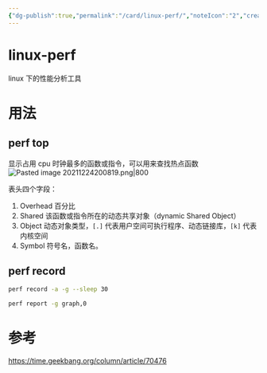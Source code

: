```yaml
---
{"dg-publish":true,"permalink":"/card/linux-perf/","noteIcon":"2","created":"2021-05-19T17:19:24+08:00","updated":"2024-04-20T22:42:45+08:00"}
---
```



# linux-perf

linux 下的性能分析工具

# 用法

## perf top

显示占用 cpu 时钟最多的函数或指令，可以用来查找热点函数
![Pasted image 20211224200819.png|800](/img/user/attachs/Pasted%20image%2020211224200819.png)

表头四个字段：
1. Overhead 百分比
2. Shared 该函数或指令所在的动态共享对象（dynamic Shared Object）
3. Object 动态对象类型，`[.]` 代表用户空间可执行程序、动态链接库，`[k]` 代表内核空间
4. Symbol 符号名，函数名。

## perf record

```bash
perf record -a -g --sleep 30
```

```bash
perf report -g graph,0
```

# 参考

<https://time.geekbang.org/column/article/70476>
